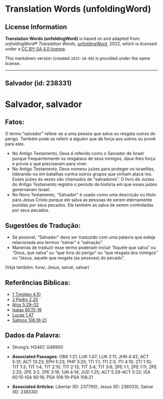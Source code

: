 # Translation Words (unfoldingWord)

## License Information

**Translation Words (unfoldingWord)** is based on and adapted from: _unfoldingWord® Translation Words_, [unfoldingWord](https://unfoldingword.org/utw), 2022, which is licensed under a [CC BY-SA 4.0 license](https://creativecommons.org/licenses/by-sa/4.0/legalcode.en).

This markdown version (created `2025-10-09`) is provided under the same license.



--------------------------------

## Salvador (id: 238331)

Salvador, salvador
==================

Fatos:
------

O termo “salvador” refere\-se a uma pessoa que salva ou resgata outras do perigo. Também pode se referir a alguém que dá força aos outros ou provê para eles.

* No Antigo Testamento, Deus é referido como o Salvador de Israel porque frequentemente os resgatava de seus inimigos, dava\-lhes força e provia o que precisavam para viver.
* No Antigo Testamento, Deus nomeou juízes para proteger os israelitas, liderando\-os em batalhas contra outros grupos que vinham atacá\-los. Esses juízes às vezes são chamados de “salvadores”. O livro de Juízes do Antigo Testamento registra o período da história em que esses juízes governavam Israel.
* No Novo Testamento, “Salvador” é usado como uma descrição ou título para Jesus Cristo porque ele salva as pessoas de serem eternamente punidas por seus pecados. Ele também as salva de serem controladas por seus pecados.

Sugestões de Tradução:
----------------------

* Se possível, “Salvador” deve ser traduzido com uma palavra que esteja relacionada aos termos “salvar” e “salvação”.
* Maneiras de traduzir esse termo poderiam incluir “Aquele que salva” ou “Deus, que salva” ou “que livra do perigo” ou “que resgata dos inimigos” ou “Jesus, aquele que resgata (as pessoas) do pecado”.

(Veja também: livrar, Jesus, salvar, salvar)

Referências Bíblicas:
---------------------

* [1 Timóteo 4\.10](https://ref.ly/1Tim4:10)
* [2 Pedro 2\.20](https://ref.ly/2Pet2:20)
* [Atos 5\.29–32](https://ref.ly/Acts5:29-Acts5:32)
* [Isaías 60\.15–16](https://ref.ly/Isa60:15-Isa60:16)
* [Lucas 1\.47](https://ref.ly/Luke1:47)
* [Salmos 106\.19–21](https://ref.ly/Ps106:19-Ps106:21)

Dados da Palavra:
-----------------

* Strong’s: H3467, G49900

* **Associated Passages:** OBA 1:21; LUK 1:47; LUK 2:11; JHN 4:42; ACT 5:31; ACT 13:23; EPH 5:23; PHP 3:20; 1TI 1:1; 1TI 2:3; 1TI 4:10; 2TI 1:10; TIT 1:3; TIT 1:4; TIT 2:10; TIT 2:13; TIT 3:4; TIT 3:6; 2PE 1:1; 2PE 1:11; 2PE 2:20; 2PE 3:2; 2PE 3:18; 1JN 4:14; JUD 1:25; ACT 5:29–ACT 5:32; ISA 60:15–ISA 60:16; PSA 106:19–PSA 106:21
* **Associated Articles:** Libertar (ID: 237790); Jesus (ID: 238033); Salvar (ID: 238330)

